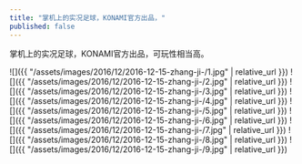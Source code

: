```yaml
---
title: "掌机上的实况足球，KONAMI官方出品，"
published: false
---
```

掌机上的实况足球，KONAMI官方出品，可玩性相当高。



![]({{ "/assets/images/2016/12/2016-12-15-zhang-ji-/1.jpg" | relative_url }})
![]({{ "/assets/images/2016/12/2016-12-15-zhang-ji-/2.jpg" | relative_url }})
![]({{ "/assets/images/2016/12/2016-12-15-zhang-ji-/3.jpg" | relative_url }})
![]({{ "/assets/images/2016/12/2016-12-15-zhang-ji-/4.jpg" | relative_url }})
![]({{ "/assets/images/2016/12/2016-12-15-zhang-ji-/5.jpg" | relative_url }})
![]({{ "/assets/images/2016/12/2016-12-15-zhang-ji-/6.jpg" | relative_url }})
![]({{ "/assets/images/2016/12/2016-12-15-zhang-ji-/7.jpg" | relative_url }})
![]({{ "/assets/images/2016/12/2016-12-15-zhang-ji-/8.jpg" | relative_url }})
![]({{ "/assets/images/2016/12/2016-12-15-zhang-ji-/9.jpg" | relative_url }})
